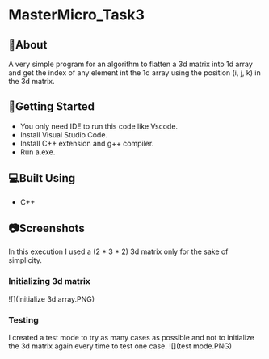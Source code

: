 # MasterMicro_Task3

## 📙About
A very simple program for an algorithm to flatten a 3d matrix into 1d 
array and get the index of any element int the 1d array using the 
position (i, j, k) in the 3d matrix.
## 🏁Getting Started
- You only need IDE to run this code like Vscode.
- Install Visual Studio Code.
- Install C++ extension and g++ compiler.
- Run a.exe.
## 💻Built Using
- C++
## 📷Screenshots
In this execution I used a (2 * 3 * 2) 3d matrix only for the sake of simplicity.
### Initializing 3d matrix
![](initialize 3d array.PNG)
### Testing 
I created a test mode to try as many cases as possible and not to initialize the 3d matrix again every time to test one case.
![](test mode.PNG)

